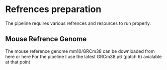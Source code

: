 # **Refrences preparation**

The pipeline requires various refrences and resources to run properly.

## **Mouse Refrence Genome**

The mouse reference genome mm10/GRCm38 can be downloaded from here or here
For the pipeline I use the latest GRCm38.p6 (patch 6) avialable at that point
